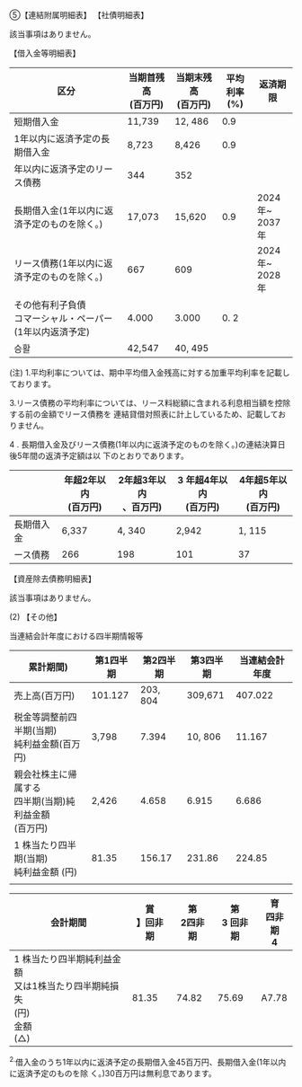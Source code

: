 ⑤【連結附属明細表】 【社債明細表】

該当事項はありません。

【借入金等明細表】

| 区分                                | 当期首残高<br>(百万円) | 当期末残高<br>(百万円) | 平均利率<br>(%) | 返済期限            |
|-----------------------------------|----------------|----------------|-------------|-----------------|
| 短期借入金                             | 11,739         | 12, 486        | 0.9         |                 |
| 1年以内に返済予定の長期借入金                   | 8,723          | 8,426          | 0.9         |                 |
| 年以内に返済予定のリース債務                    | 344            | 352            |             |                 |
| 長期借入金(1年以内に返済予定のものを除く。)           | 17,073         | 15,620         | 0.9         | 2024年~<br>2037年 |
| リース債務(1年以内に返済予定のものを除く。)           | 667            | 609            |             | 2024年~<br>2028年 |
| その他有利子負債<br>コマーシャル・ペーパー(1年以内返済予定) | 4.000          | 3.000          | 0. 2        |                 |
| 승활                                | 42,547         | 40, 495        |             |                 |

(注) 1.平均利率については、期中平均借入金残高に対する加重平均利率を記載しております。

3.リース債務の平均利率については、リース料総額に含まれる利息相当額を控除する前の金額でリース債務を 連結貸借対照表に計上しているため、記載しておりません。

4 . 長期借入金及びリース債務(1年以内に返済予定のものを除く。)の連結決算日後5年間の返済予定額は以 下のとおりであります。

|       | 年超2年以内<br>(百万円) | 2年超3年以内<br>、百万円) | 3 年超4年以内<br>(百万円) | 4年超5年以内<br>(百万円) |
|-------|-----------------|------------------|-------------------|------------------|
| 長期借入金 | 6,337           | 4, 340           | 2,942             | 1, 115           |
| ース債務  | 266             | 198              | 101               | 37               |

【資産除去債務明細表】

該当事項はありません。

(2) 【その他】

当連結会計年度における四半期情報等

| 累計期間)                               | 第1四半期   | 第2四半期    | 第3四半期   | 当連結会計年度 |
|-------------------------------------|---------|----------|---------|---------|
| 売上高(百万円)                            | 101.127 | 203, 804 | 309,671 | 407.022 |
| 税金等調整前四半期(当期)<br>純利益金額(百万円)         | 3,798   | 7.394    | 10, 806 | 11.167  |
| 親会社株主に帰属する<br>四半期(当期)純利益金額<br>(百万円) | 2,426   | 4.658    | 6.915   | 6.686   |
| 1 株当たり四半期(当期)<br>純利益金額 (円)          | 81.35   | 156.17   | 231.86  | 224.85  |
|                                     |         |          |         |         |

| 会計期間                                                | 賞<br>】回非期 | 第<br>2四非期 | 第<br>3 回非期 | 育<br>四非期<br>4 |
|-----------------------------------------------------|-----------|-----------|------------|---------------|
| 1 株当たり四半期純利益金額<br>又は1株当たり四半期純損失<br>(円)<br>金額<br>(△) | 81.35     | 74.82     | 75.69      | A7.78         |

<sup>2.</sup>借入金のうち1年以内に返済予定の長期借入金45百万円、長期借入金(1年以内に返済予定のものを除 く。)30百万円は無利息であります。